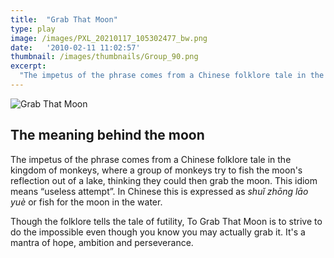 ```yaml
---
title:  "Grab That Moon"
type: play
image: /images/PXL_20210117_105302477_bw.png
date:   '2010-02-11 11:02:57'
thumbnail: /images/thumbnails/Group_90.png
excerpt:
  "The impetus of the phrase comes from a Chinese folklore tale in the kingdom of monkeys, where a group of monkeys try to fish the moon's reflection out of a lake, thinking they could then grab the moon. This idiom means useless attempt"
---
```


![Grab That Moon](/images/projects/grab-that-moon.png "Grab That Moon")

## The meaning behind the moon
The impetus of the phrase comes from a Chinese folklore tale in the kingdom of monkeys, where a group of monkeys try to fish the moon's reflection out of a lake, thinking they could then grab the moon. This idiom means “useless attempt”. In Chinese this is expressed as _shuǐ zhōng lāo yuè_ or fish for the moon in the water.

Though the folklore tells the tale of futility, To Grab That Moon is to strive to do the impossible even though you know you may actually grab it. It's a mantra of hope, ambition and perseverance.

